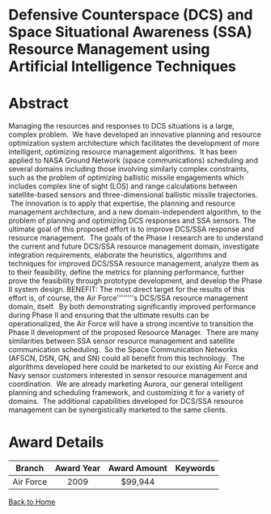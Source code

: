 
Defensive Counterspace (DCS) and Space Situational Awareness (SSA) Resource Management using Artificial Intelligence Techniques
===============================================================================================================================

# Abstract


Managing the resources and responses to DCS situations is a large, complex problem.  We have developed an innovative planning and resource optimization system architecture which facilitates the development of more intelligent, optimizing resource management algorithms.  It has been applied to NASA Ground Network (space communications) scheduling and several domains including those involving similarly complex constraints, such as the problem of optimizing ballistic missile engagements which includes complex line of sight (LOS) and range calculations between satellite-based sensors and three-dimensional ballistic missile trajectories.  The innovation is to apply that expertise, the planning and resource management architecture, and a new domain-independent algorithm, to the problem of planning and optimizing DCS responses and SSA sensors. The ultimate goal of this proposed effort is to improve DCS/SSA response and resource management.  The goals of the Phase I research are to understand the current and future DCS/SSA resource management domain, investigate integration requirements, elaborate the heuristics, algorithms and techniques for improved DCS/SSA resource management, analyze them as to their feasibility, define the metrics for planning performance, further prove the feasibility through prototype development, and develop the Phase II system design.  BENEFIT: The most direct target for the results of this effort is, of course, the Air Force''''''''s DCS/SSA resource management domain, itself.  By both demonstrating significantly improved performance during Phase II and ensuring that the ultimate results can be operationalized, the Air Force will have a strong incentive to transition the Phase II development of the proposed Resource Manager.  There are many similarities between SSA sensor resource management and satellite communication scheduling.  So the Space Communication Networks (AFSCN, DSN, GN, and SN) could all benefit from this technology.  The algorithms developed here could be marketed to our existing Air Force and Navy sensor customers interested in sensor resource management and coordination.  We are already marketing Aurora, our general intelligent planning and scheduling framework, and customizing it for a variety of domains.  The additional capabilities developed for DCS/SSA resource management can be synergistically marketed to the same clients.  

# Award Details

|Branch|Award Year|Award Amount|Keywords|
| :---: | :---: | :---: | :---: |
|Air Force|2009|$99,944||
  
  


[Back to Home](https://github.com/chrischow/dod_sbir_awards/Reports/DJ/#1329)